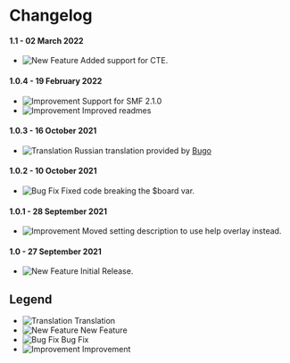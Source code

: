 # Changelog

#### 1.1 - 02  March 2022
- ![New Feature](https://smftricks.com/assets/changelog/tag--plus.png) Added support for CTE.

#### 1.0.4 - 19 February 2022
- ![Improvement](https://smftricks.com/assets/changelog/tag--pencil.png) Support for SMF 2.1.0
- ![Improvement](https://smftricks.com/assets/changelog/tag--pencil.png) Improved readmes

#### 1.0.3 - 16 October 2021
- ![Translation](https://smftricks.com/assets/changelog/language.png) Russian translation provided by [Bugo](https://www.simplemachines.org/community/index.php?action=profile;u=229017)

#### 1.0.2 - 10 October 2021
- ![Bug Fix](https://smftricks.com/assets/changelog/bug--minus.png) Fixed code breaking the $board var.

#### 1.0.1 - 28 September 2021
- ![Improvement](https://smftricks.com/assets/changelog/tag--pencil.png) Moved setting description to use help overlay instead.

#### 1.0 - 27 September 2021
- ![New Feature](https://smftricks.com/assets/changelog/tag--plus.png) Initial Release.

## Legend
- ![Translation](https://smftricks.com/assets/changelog/language.png) Translation
- ![New Feature](https://smftricks.com/assets/changelog/tag--plus.png) New Feature
- ![Bug Fix](https://smftricks.com/assets/changelog/bug--minus.png) Bug Fix
- ![Improvement](https://smftricks.com/assets/changelog/tag--pencil.png) Improvement